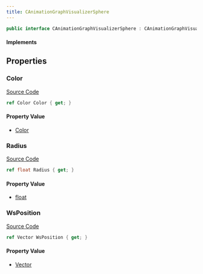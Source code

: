 ```yaml
---
title: CAnimationGraphVisualizerSphere
---
```


```csharp
public interface CAnimationGraphVisualizerSphere : CAnimationGraphVisualizerPrimitiveBase, ISchemaClass<CAnimationGraphVisualizerPrimitiveBase>, ISchemaClass<CAnimationGraphVisualizerSphere>, ISchemaField, ISchemaClass, INativeHandle
```

#### Implements

## Properties

### Color

[Source Code](https://github.com/swiftly-solution/swiftlys2/blob/main/managed/src/SwiftlyS2.Generated/Schemas/Interfaces/CAnimationGraphVisualizerSphere.cs#L21)

```csharp
ref Color Color { get; }
```

#### Property Value

- [Color](/docs/api/shared/natives/color)

### Radius

[Source Code](https://github.com/swiftly-solution/swiftlys2/blob/main/managed/src/SwiftlyS2.Generated/Schemas/Interfaces/CAnimationGraphVisualizerSphere.cs#L19)

```csharp
ref float Radius { get; }
```

#### Property Value

- [float](https://learn.microsoft.com/dotnet/api/system.single)

### WsPosition

[Source Code](https://github.com/swiftly-solution/swiftlys2/blob/main/managed/src/SwiftlyS2.Generated/Schemas/Interfaces/CAnimationGraphVisualizerSphere.cs#L17)

```csharp
ref Vector WsPosition { get; }
```

#### Property Value

- [Vector](/docs/api/shared/natives/vector)

